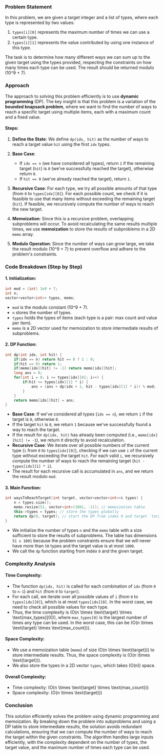 ### Problem Statement

In this problem, we are given a target integer and a list of types, where each type is represented by two values:
1. `types[i][0]` represents the maximum number of times we can use a certain type.
2. `types[i][1]` represents the value contributed by using one instance of this type.

The task is to determine how many different ways we can sum up to the given target using the types provided, respecting the constraints on how many times each type can be used. The result should be returned modulo \(10^9 + 7\).

### Approach

The approach to solving this problem efficiently is to use **dynamic programming** (DP). The key insight is that this problem is a variation of the **bounded knapsack problem**, where we want to find the number of ways to reach a specific target using multiple items, each with a maximum count and a fixed value.

#### Steps:
1. **Define the State**:
   We define `dp(idx, hit)` as the number of ways to reach a target value `hit` using the first `idx` types.
   
2. **Base Case**:
   - If `idx == n` (we have considered all types), return `1` if the remaining target (`hit`) is `0` (we’ve successfully reached the target), otherwise return `0`.
   - If `hit == 0` (we’ve already reached the target), return `1`.

3. **Recursive Case**:
   For each type, we try all possible amounts of that type (from `0` to `types[idx][0]`). For each possible count, we check if it is feasible to use that many items without exceeding the remaining target (`hit`). If feasible, we recursively compute the number of ways to reach the new target.

4. **Memoization**:
   Since this is a recursive problem, overlapping subproblems will occur. To avoid recalculating the same results multiple times, we use **memoization** to store the results of subproblems in a 2D `memo` array.

5. **Modulo Operation**:
   Since the number of ways can grow large, we take the result modulo \(10^9 + 7\) to prevent overflow and adhere to the problem's constraints.

### Code Breakdown (Step by Step)

#### 1. **Initialization**:
```cpp
int mod = (int) 1e9 + 7;
int n;
vector<vector<int>> types, memo;
```
- `mod` is the modulo constant \(10^9 + 7\).
- `n` stores the number of types.
- `types` holds the types of items (each type is a pair: max count and value per item).
- `memo` is a 2D vector used for memoization to store intermediate results of subproblems.

#### 2. **DP Function**:
```cpp
int dp(int idx, int hit) {
    if(idx == n) return hit == 0 ? 1 : 0;
    if(hit == 0) return 1;
    if(memo[idx][hit] != -1) return memo[idx][hit];
    long ans = 0;
    for(int i = 0; i <= types[idx][0]; i++) {
        if(hit >= types[idx][1] * i) {
            ans = (ans + dp(idx + 1, hit - types[idx][1] * i)) % mod;
        }
    }
    return memo[idx][hit] = ans;
}
```
- **Base Case**: If we've considered all types (`idx == n`), we return `1` if the target is `0`, otherwise `0`.
- If the target `hit` is `0`, we return `1` because we've successfully found a way to reach the target.
- If the result for `dp(idx, hit)` has already been computed (i.e., `memo[idx][hit] != -1`), we return it directly to avoid recalculation.
- **Recursive Case**: We iterate over all possible numbers of the current type (`i` from `0` to `types[idx][0]`), checking if we can use `i` of the current type without exceeding the target `hit`. For each valid `i`, we recursively compute the number of ways to reach the remaining target (`hit - types[idx][1] * i`).
- The result for each recursive call is accumulated in `ans`, and we return the result modulo `mod`.

#### 3. **Main Function**:
```cpp
int waysToReachTarget(int target, vector<vector<int>>& types) {
    n = types.size();
    memo.resize(51, vector<int>(1001, -1)); // memoization table
    this->types = types; // store the types globally
    return dp(0, target); // start the DP from index 0 and target `target`
}
```
- We initialize the number of types `n` and the `memo` table with a size sufficient to store the results of subproblems. The table has dimensions `51 x 1001` because the problem constraints ensure that we will never have more than `50` types and the target value is at most `1000`.
- We call the `dp` function starting from index `0` and the given target.

### Complexity Analysis

#### Time Complexity:
- The function `dp(idx, hit)` is called for each combination of `idx` (from `0` to `n-1`) and `hit` (from `0` to `target`). 
- For each call, we iterate over all possible values of `i` (from `0` to `types[idx][0]`), which is at most `types[idx][0]`. In the worst case, we need to check all possible values for each type.
- Thus, the time complexity is \(O(n \times \text{target} \times \text{max\_types}[0])\), where `max_types[0]` is the largest number of times any type can be used. In the worst case, this can be \(O(n \times \text{target} \times \text{max\_count})\).

#### Space Complexity:
- We use a memoization table (`memo`) of size \(O(n \times \text{target})\) to store intermediate results. Thus, the space complexity is \(O(n \times \text{target})\).
- We also store the types in a 2D vector `types`, which takes \(O(n)\) space.

#### Overall Complexity:
- Time complexity: \(O(n \times \text{target} \times \text{max\_count})\)
- Space complexity: \(O(n \times \text{target})\)

### Conclusion

This solution efficiently solves the problem using dynamic programming and memoization. By breaking down the problem into subproblems and using a DP table to store intermediate results, the solution avoids redundant calculations, ensuring that we can compute the number of ways to reach the target within the given constraints. The algorithm handles large inputs efficiently, with the complexity dependent on the number of types, the target value, and the maximum number of times each type can be used.